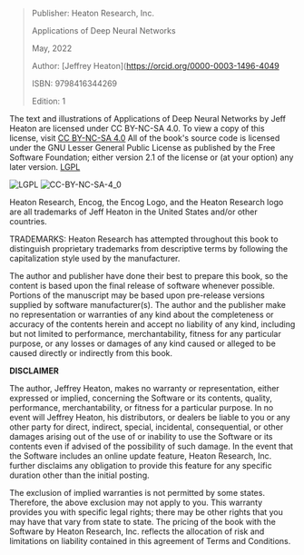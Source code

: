 > Publisher: Heaton Research, Inc.
>
> Applications of Deep Neural Networks
>
> May, 2022
>
> Author: [Jeffrey Heaton](https://orcid.org/0000-0003-1496-4049
>
> ISBN: 9798416344269
>
> Edition: 1

The text and illustrations of Applications of Deep Neural Networks by Jeff Heaton are licensed under CC BY-NC-SA 4.0. To view a copy of this license, visit [CC BY-NC-SA 4.0](https://creativecommons.org/licenses/by-nc-sa/4.0)
All of the book's source code is licensed under the GNU Lesser General Public License as published by the Free Software Foundation; either version 2.1 of the license or (at your option) any later version. [LGPL](https://www.gnu.org/licenses/lgpl-3.0.en.html)

![LGPL](https://github.com/jeffheaton/t81_558_deep_learning/blob/master/images/lgplv3-88x31.png?raw=true)
![CC-BY-NC-SA-4_0](https://github.com/jeffheaton/t81_558_deep_learning/blob/master/images/CC-BY-NC-SA-4_0.png?raw=true)

Heaton Research, Encog, the Encog Logo, and the Heaton Research logo are all trademarks of Jeff Heaton in the United States and/or other countries.

TRADEMARKS: Heaton Research has attempted throughout this book to distinguish proprietary trademarks from descriptive terms by following the capitalization style used by the manufacturer.

The author and publisher have done their best to prepare this book, so the content is based upon the final release of software whenever possible. Portions of the manuscript may be based upon pre-release versions supplied by software manufacturer(s). The author and the publisher make no representation or warranties of any kind about the completeness or accuracy of the contents herein and accept no liability of any kind, including but not limited to performance, merchantability, fitness for any particular purpose, or any losses or damages of any kind caused or alleged to be caused directly or indirectly from this book.

**DISCLAIMER**

The author, Jeffrey Heaton, makes no warranty or representation, either expressed or implied, concerning the Software or its contents, quality, performance, merchantability, or fitness for a particular purpose. In no event will Jeffrey Heaton, his distributors, or dealers be liable to you or any other party for direct, indirect, special, incidental, consequential, or other damages arising out of the use of or inability to use the Software or its contents even if advised of the possibility of such damage. In the event that the Software includes an online update feature, Heaton Research, Inc. further disclaims any obligation to provide this feature for any specific duration other than the initial posting.

The exclusion of implied warranties is not permitted by some states. Therefore, the above exclusion may not apply to you. This warranty provides you with specific legal rights; there may be other rights that you may have that vary from state to state. The pricing of the book with the Software by Heaton Research, Inc. reflects the allocation of risk and limitations on liability contained in this agreement of Terms and Conditions.
